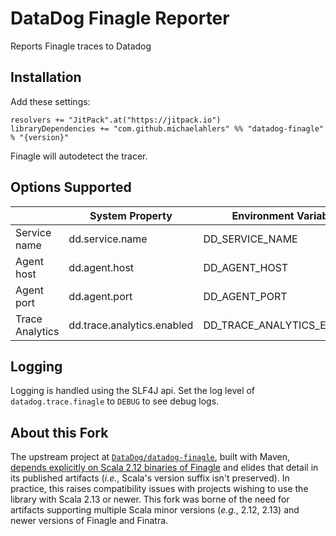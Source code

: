 # DataDog Finagle Reporter

Reports Finagle traces to Datadog

## Installation

Add these settings:

```
resolvers += "JitPack".at("https://jitpack.io")
libraryDependencies += "com.github.michaelahlers" %% "datadog-finagle" % "{version}"
```

Finagle will autodetect the tracer.

## Options Supported

| | System Property | Environment Variable|
| --- | --- | --- |
| Service name | dd.service.name| DD_SERVICE_NAME|
| Agent host | dd.agent.host | DD_AGENT_HOST |
| Agent port | dd.agent.port | DD_AGENT_PORT |
| Trace Analytics | dd.trace.analytics.enabled | DD_TRACE_ANALYTICS_ENABLED |

## Logging

Logging is handled using the SLF4J api.  Set the log level of `datadog.trace.finagle` to `DEBUG` to see debug logs.

## About this Fork

The upstream project at [`DataDog/datadog-finagle`][github-datadog-datadog-finagle], built with Maven, [depends explicitly on Scala 2.12 binaries of Finagle](https://github.com/DataDog/datadog-finagle/blob/b083b7407ff4be13358817213f98574327a0f943/pom.xml#L57-L68) and elides that detail in its published artifacts (_i.e._, Scala's version suffix isn't preserved). In practice, this raises compatibility issues with projects wishing to use the library with Scala 2.13 or newer. This fork was borne of the need for artifacts supporting multiple Scala minor versions (_e.g._, 2.12, 2.13) and newer versions of Finagle and Finatra. 

[github-datadog-datadog-finagle]: https://github.com/DataDog/datadog-finagle
